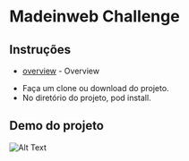 # Madeinweb Challenge

## Instruções
 * [overview] - Overview
- Faça um clone ou download do projeto.
- No diretório do projeto, pod install.

## Demo do projeto
![Alt Text](http://uabit.com.br/public_html/wp-content/uploads/simulator.gif)


[overview]: <https://bitbucket.org/madeinweb/teste-mobile/overview>